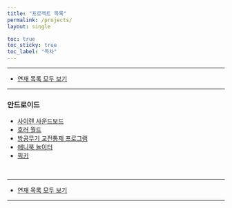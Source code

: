 ```yaml
---
title: "프로젝트 목록"
permalink: /projects/
layout: single

toc: true
toc_sticky: true
toc_label: "목차"
---
```


- - -

 - [연재 목록 모두 보기](/series)

- - -

### 안드로이드
 - [사이렌 사운드보드](/project/siren-soundboard)
 - [호러 월드](/project/horror-world)
 - [방공무기 교전통제 프로그램](/project/aa-control)
 - [애니북 놀이터](/project/edu-motion)
 - [픽키](/project/pickey)

 <br>

- - -

 - [연재 목록 모두 보기](/series)

- - -